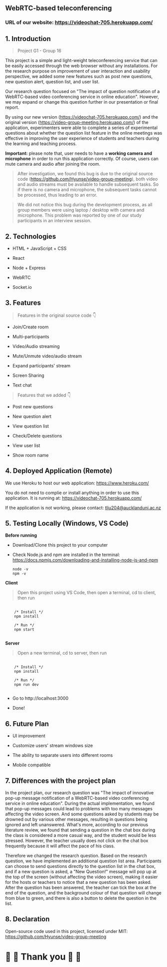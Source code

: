 ## **WebRTC-based teleconferencing** 

### **URL of our website:** https://videochat-705.herokuapp.com/

## **1. Introduction**
>Project G1 - Group 16

This project is a simple and light-weight teleconferencing service that can be easily accessed through the web browser without any installations. For the research purpose on improvement of user interaction and usability perspective, we added some new features such as post new questions, new question alert, question list, and user list.

Our research question focused on "The impact of question notification of a WebRTC-based video conferencing service in online education". However, we may expand or change this question further in our presentation or final report.

By using our new version (https://videochat-705.herokuapp.com/) and the original version (https://video-group-meeting.herokuapp.com/) of the application, experimenters were able to complete a series of experimental questions about whether the question list feature in the online meetings was effective in improving the user experience of students and teachers during the learning and teaching process.

**Important:**
please note that, user needs to have a **working camera and microphone** in order to run this application correctly. Of course, users can mute camera and audio after joining the room.

>After investigation, we found this bug is due to the original source code (https://github.com/Hyunse/video-group-meeting), both video and audio streams must be available to handle subsequent tasks. So if there is no camera and microphone, the subsequent tasks cannot be processed, thus leading to an error. 

>We did not notice this bug during the development process, as all group members were using laptop / desktop with camera and microphone. This problem was reported by one of our study participants in an interview session.

## **2. Technologies**

- HTML + JavaScript + CSS

- React

- Node + Express

- WebRTC

- Socket.io

## **3. Features**
> Features in the original source code 👇

- Join/Create room

- Multi-participants

- Video/Audio streaming

- Mute/Unmute video/audio stream

- Expand participants' stream

- Screen Sharing

- Text chat

> Features that we added 👇

- Post new questions 

- New question alert 

- View question list 

- Check/Delete questions 

- View user list

- Show room name 

## **4. Deployed Application (Remote)**
We use Heroku to host our web application:
https://www.heroku.com/

You do not need to complie or install anything in order to use this application. It is running at: 
https://videochat-705.herokuapp.com/

If the application is not working, please contact: tliu204@aucklanduni.ac.nz

## **5. Testing Locally (Windows, VS Code)**
**Before running**
- Download/Clone this project to your computer
- Check Node.js and npm are installed in the terminal: 
https://docs.npmjs.com/downloading-and-installing-node-js-and-npm

    ```
    node -v
    npm -v
    ```

**Client**
> Open this project using VS Code, then open a terminal, cd to client, then run 
<pre>
  <code>
    /* Install */
    npm install
    
    /* Run */
    npm start
  </code>
</pre>

**Server**
> Open a new terminal, cd to server, then run
<pre>
  <code>
    /* Install */
    npm install
    
    /* Run */
    npm run dev
  </code>
</pre>

- Go to http://localhost:3000

- Done!

## **6. Future Plan**
- UI improvement

- Customize users' stream windows size

- The ability to separate users into different rooms

- Mobile compatible

## **7. Differences with the project plan**
In the project plan, our research question was "The impact of innovative pop-up message notification of a WebRTC-based video conferencing service in online education". During the actual implementation, we found that pop-up messages could lead to problems with too many messages affecting the video screen. And some questions asked by students may be drowned out by various other messages, resulting in questions being ignored and left unanswered. What's more, according to our previous literature review, we found that sending a question in the chat box during the class is considered a more casual way, and the student would be less stressed. However, the teacher usually does not click on the chat box frequently because it will affect the pace of his class. 

Therefore we changed the research question. Based on the research question, we have implemented an additional question list area. Participants can choose to send questions directly to the question list in the chat box, and if a new question is asked, a "New Question!" message will pop up at the top of the screen (without affecting the video screen), making it easier for the hosts or teachers to notice that a new question has been asked. After the question has been answered, the teacher can tick the box at the end of the question, and the background colour of that question will change from blue to green, and there is also a button to delete the question in the list.

## **8. Declaration**
Open-source code used in this project, licensed under MIT: 
https://github.com/Hyunse/video-group-meeting

# :sparkling_heart: :sparkling_heart:  Thank you  :sparkling_heart: :sparkling_heart: